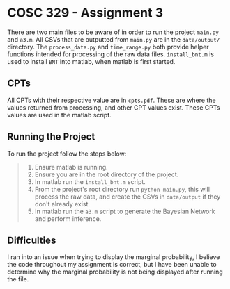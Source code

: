 # COSC 329 - Assignment 3

There are two main files to be aware of in order to run the project `main.py` and `a3.m`. All CSVs that are outputted
from `main.py` are in the `data/output/` directory. The `process_data.py` and `time_range.py` both provide helper
functions intended for processing of the raw data files. `install_bnt.m` is used to install `BNT` into matlab, when
matlab is first started.

## CPTs

All CPTs with their respective value are in `cpts.pdf`. These are where the values returned from processing, and other
CPT values exist. These CPTs values are used in the matlab script.

## Running the Project

To run the project follow the steps below:
> 1. Ensure matlab is running.
> 2. Ensure you are in the root directory of the project.
> 3. In matlab run the `install_bnt.m` script.
> 4. From the project's root directory run `python main.py`, this will process the raw data, and create the CSVs in `data/output` if they don't already exist.
> 5. In matlab run the `a3.m` script to generate the Bayesian Network and perform inference.

## Difficulties

I ran into an issue when trying to display the marginal probability, I believe the code throughout my assignment is
correct, but I have been unable to determine why the marginal probability is not being displayed after running the file.